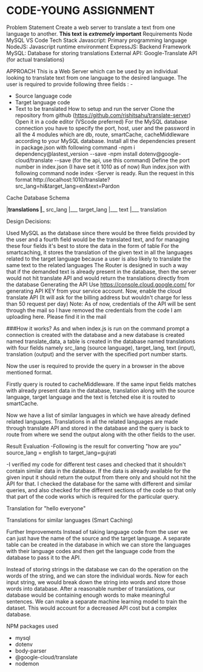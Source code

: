 # CODE-YOUNG ASSIGNMENT
Problem Statement
Create a web server to translate a text from one language to another.
**This text is _extremely_ important**
Requirements
Node
MySQL
VS Code
Tech Stack
Javascript: Primary programming language
NodeJS: Javascript runtime environment
ExpressJS: Backend Framework
MySQL: Database for storing translations
External API: Google-Translate API (for actual translations)

APPROACH
This is a Web Server which can be used by an individual looking to translate text from one language to the desired language. The user is required to provide following three fields : -

- Source language code
- Target language code
- Text to be translated
How to setup and run the server
Clone the repository from github (https://github.com/rishitsahu/translate-server)
Open it in a code editor (VScode preferred)
For the MySQL database connection you have to specify the port, host, user and the password in all the 4 modules which are db, route, smartCache, cacheMiddleware according to your MySQL database.
Install all the dependencies present in package.json with following command -npm i dependency@lastest_version --save -npm install dotenv@google-cloud/translate --save (for the api, use this command)
Define the port number in index.json (I have set it 1010 as of now)
Run index.json with following command node index -Server is ready. Run the request in this format http://localhost:1010/translate?src_lang=hi&target_lang=en&text=Pardon

Cache Database Schema
 
 |__translations
            |___ src_lang
            |___ target_lang
            |___ text
            |___ translation



Design Decisions:

Used MySQL as the database since there would be three fields provided by the user and a fourth field would be the translated text, and for managing these four fields it's best to store the data in the form of table
For the smartcaching, it stores the translation of the given text in all the languages related to the target language because a user is also likely to translate the same text to the related languages
The Router is designed in such a way that if the demanded text is already present in the database, then the server would not hit translate API and would return the translations directly from the database
Generating the API
Use https://console.cloud.google.com/ for generating API KEY from your service account. Now, enable the cloud translate API (It will ask for the billing address but wouldn't charge for less than 50 request per day)
Note: As of now, credentials of the API will be sent through the mail so I have removed the credentials from the code I am uploading here. Please find it in the mail


###How it works?
As and when index.js is run on the command prompt a connection is created with the database and a new database is created named translate_data, a table is created in the database named translations with four fields namely src_lang (source language), target_lang, text (input), translation (output) and the server with the specified port number starts.

Now the user is required to provide the query in a browser in the above mentioned format.

Firstly query is routed to cacheMiddleware. If the same input fields matches with already present data in the database, translation along with the source language, target language and the text is fetched else it is routed to smartCache.

Now we have a list of similar languages in which we have already defined related languages. Translations in all the related languages are made through translate API and stored in the database and the query is back to route from where we send the output along with the other fields to the user.

Result Evaluation
-Following is the result for converting "how are you" source_lang = english to target_lang=gujrati



-I verified my code for different test cases and checked that it shouldn't contain similar data in the database. If the data is already available for the given input it should return the output from there only and should not hit the API for that. I checked the database for the same with different and similar queries, and also checked for the different sections of the code so that only that part of the code works which is required for the particular query.

Translation for "hello everyone"



Translations for similar languages (Smart Caching)



Further Improvements
Instead of taking language code from the user we can just have the name of the source and the target language. A separate table can be created in the database in which we can store the languages with their language codes and then get the language code from the database to pass it to the API.

Instead of storing strings in the database we can do the operation on the words of the string, and we can store the individual words. Now for each input string, we would break down the string into words and store those words into database. After a reasonable number of translations, our database would be containing enough words to make meaningful sentences. We can make a separate machine learning model to train the dataset. This would account for a decreased API cost but a complex database.

NPM packages used
- mysql
- dotenv
- body-parser
- @google-cloud/translate
- nodemon
